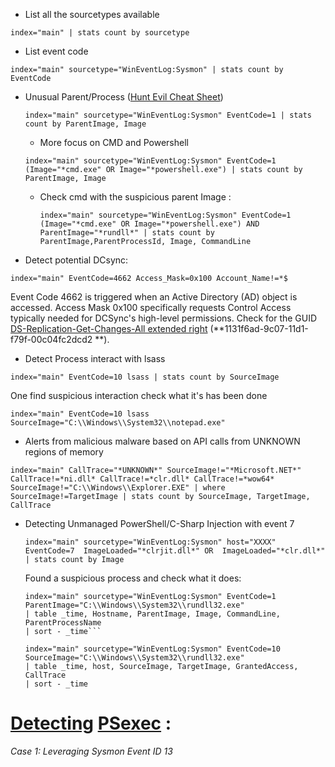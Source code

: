 * List all the sourcetypes available
 ```
 index="main" | stats count by sourcetype
 ```
* List event code
 ```
 index="main" sourcetype="WinEventLog:Sysmon" | stats count by EventCode
 ```
* Unusual Parent/Process ([Hunt Evil Cheat Sheet](https://sansorg.egnyte.com/dl/WFdH1hHnQI))
  ```
  index="main" sourcetype="WinEventLog:Sysmon" EventCode=1 | stats count by ParentImage, Image
  ```
  * More focus on CMD and Powershell
   ```
   index="main" sourcetype="WinEventLog:Sysmon" EventCode=1 (Image="*cmd.exe" OR Image="*powershell.exe") | stats count by ParentImage, Image
   ```
   * Check cmd with the suspicious parent Image :
     ```
     index="main" sourcetype="WinEventLog:Sysmon" EventCode=1 (Image="*cmd.exe" OR Image="*powershell.exe") AND ParentImage="*rundll*" | stats count by ParentImage,ParentProcessId, Image, CommandLine
     ```
* Detect potential DCsync:
 ```
 index="main" EventCode=4662 Access_Mask=0x100 Account_Name!=*$
 ```
Event Code 4662 is triggered when an Active Directory (AD) object is accessed. Access Mask 0x100 specifically requests Control Access typically needed for DCSync's high-level permissions. 
Check for the GUID [DS-Replication-Get-Changes-All extended right](https://learn.microsoft.com/en-us/windows/win32/adschema/r-ds-replication-get-changes-all) (**1131f6ad-9c07-11d1-f79f-00c04fc2dcd2
**).

* Detect Process interact with lsass
 ```
 index="main" EventCode=10 lsass | stats count by SourceImage
 
 ```
  One find suspicious interaction check what it's has been done
 ```
 index="main" EventCode=10 lsass SourceImage="C:\\Windows\\System32\\notepad.exe"
 ```
* Alerts from malicious malware based on API calls from UNKNOWN regions of memory
 ```
 index="main" CallTrace="*UNKNOWN*" SourceImage!="*Microsoft.NET*" CallTrace!=*ni.dll* CallTrace!=*clr.dll* CallTrace!=*wow64* SourceImage!="C:\\Windows\\Explorer.EXE" | where SourceImage!=TargetImage | stats count by SourceImage, TargetImage, CallTrace
 ```

* Detecting Unmanaged PowerShell/C-Sharp Injection with event 7
  ```
  index="main" sourcetype="WinEventLog:Sysmon" host="XXXX"  EventCode=7  ImageLoaded="*clrjit.dll*" OR  ImageLoaded="*clr.dll*" 
  | stats count by Image
  ```
  Found a suspicious process and check what it does:
  ```
  index="main" sourcetype="WinEventLog:Sysmon" EventCode=1 ParentImage="C:\\Windows\\System32\\rundll32.exe"
  | table _time, Hostname, ParentImage, Image, CommandLine, ParentProcessName
  | sort - _time```
  ```
  ```
  index="main" sourcetype="WinEventLog:Sysmon" EventCode=10 SourceImage="C:\\Windows\\System32\\rundll32.exe"
  | table _time, host, SourceImage, TargetImage, GrantedAccess, CallTrace
  | sort - _time
  ```
# [Detecting](https://hurricanelabs.com/splunk-tutorials/splunking-with-sysmon-part-3-detecting-psexec-in-your-environment/) [PSexec](https://www.synacktiv.com/publications/traces-of-windows-remote-command-execution) :  

 *Case 1: Leveraging Sysmon Event ID 13* 

